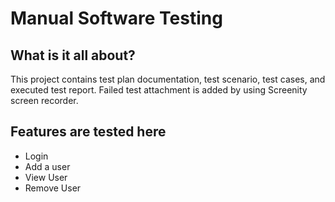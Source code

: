 # Manual Software Testing

## What is it all about?
This project contains test plan documentation, test scenario, test cases, and executed test report. Failed test attachment is added by using  Screenity screen recorder.


## Features are tested here
- Login 
- Add a user
- View User
- Remove User

